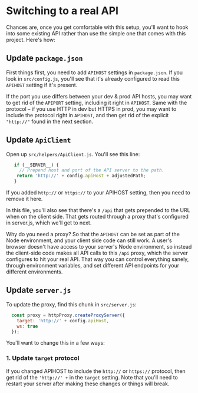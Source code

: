 # Switching to a real API

Chances are, once you get comfortable with this setup, you'll want to hook into some existing API rather than use the simple one that comes with this project. Here's how:

## Update `package.json`

First things first, you need to add `APIHOST` settings in `package.json`. If you look in `src/config.js`, you'll see that it's already configured to read this `APIHOST` setting if it's present.

If the port you use differs between your dev & prod API hosts, you may want to get rid of the `APIPORT` setting, including it right in `APIHOST`. Same with the protocol – if you use HTTP in dev but HTTPS in prod, you may want to include the protocol right in `APIHOST`, and then get rid of the explicit `"http://"` found in the next section.

## Update `ApiClient`

Open up `src/helpers/ApiClient.js`. You'll see this line:

``` javascript
   if (__SERVER__) {
     // Prepend host and port of the API server to the path.
    return 'http://' + config.apiHost + adjustedPath;
   }
```

If you added `http://` or `https://` to your APIHOST setting, then you need to remove it here.

In this file, you'll also see that there's a `/api` that gets prepended to the URL when on the client side. That gets routed through a proxy that's configured in server.js, which we'll get to next.

Why do you need a proxy? So that the `APIHOST` can be set as part of the Node environment, and your client side code can still work. A user's browser doesn't have access to your server's Node environment, so instead the client-side code makes all API calls to this `/api` proxy, which the server configures to hit your real API. That way you can control everything sanely, through environment variables, and set different API endpoints for your different environments.

## Update `server.js`

To update the proxy, find this chunk in `src/server.js`:

``` javascript
  const proxy = httpProxy.createProxyServer({
    target: 'http://' + config.apiHost,
    ws: true
  });
```

You'll want to change this in a few ways:

### 1. Update `target` protocol

If you changed APIHOST to include the `http://` or `https://` protocol, then get rid of the `'http://' +` in the `target` setting. Note that you'll need to restart your server after making these changes or things will break.
